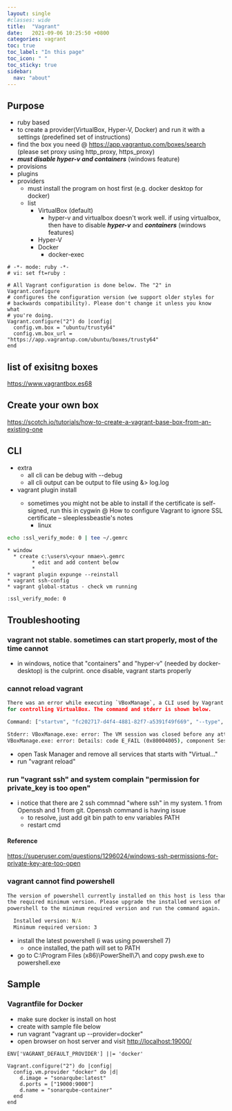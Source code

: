 ```yaml
---
layout: single
#classes: wide
title:  "Vagrant"
date:   2021-09-06 10:25:50 +0800
categories: vagrant
toc: true
toc_label: "In this page"
toc_icon: " "
toc_sticky: true
sidebar:
  nav: "about"
---
```


## Purpose

* ruby based
* to create a provider(VirtualBox, Hyper-V, Docker) and run it with a settings (predefined set of instructions)
* find the box you need @ <https://app.vagrantup.com/boxes/search> (please set proxy using http_proxy, https_proxy)
* ***must disable hyper-v and containers*** (windows feature)
* provisions
* plugins
* providers
  * must install the program on host first (e.g. docker desktop for docker)
  * list
    * VirtualBox (default)
      * hyper-v and virtualbox doesn't work well. if using virtualbox, then have to disable ***hyper-v*** and ***containers*** (windows features)
    * Hyper-V
    * Docker
      * docker-exec

```Vagrantfile
# -*- mode: ruby -*-
# vi: set ft=ruby :

# All Vagrant configuration is done below. The "2" in Vagrant.configure
# configures the configuration version (we support older styles for
# backwards compatibility). Please don't change it unless you know what
# you're doing.
Vagrant.configure("2") do |config|
  config.vm.box = "ubuntu/trusty64"
  config.vm.box_url = "https://app.vagrantup.com/ubuntu/boxes/trusty64"
end
```

## list of exisitng boxes

<https://www.vagrantbox.es68>

## Create your own box

<https://scotch.io/tutorials/how-to-create-a-vagrant-base-box-from-an-existing-one>

## CLI

* extra
  * all cli can be debug with --debug
  * all cli output can be output to file using &> log.log
* vagrant plugin install <plugin name>
  * sometimes you might not be able to install if the certificate is self-signed, run this in cygwin @  How to configure Vagrant to ignore SSL certificate – sleeplessbeastie's notes
    * linux

```sh
echo :ssl_verify_mode: 0 | tee ~/.gemrc 
```

    * window
      * create c:\users\<your nmae>\.gemrc 
			* edit and add content below
			* 
	* vagrant plugin expunge --reinstall
	* vagrant ssh-config
	* vagrant global-status - check vm running

```txt
:ssl_verify_mode: 0
```

## Troubleshooting

### vagrant not stable. sometimes can start properly, most of the time cannot

* in windows, notice that "containers" and "hyper-v" (needed by docker-desktop) is the culprint. once disable, vagrant starts properly

### cannot reload vagrant

```cmd
There was an error while executing `VBoxManage`, a CLI used by Vagrant
for controlling VirtualBox. The command and stderr is shown below.

Command: ["startvm", "fc202717-d4f4-4881-82f7-a5391f49f669", "--type", "headless"]

Stderr: VBoxManage.exe: error: The VM session was closed before any attempt to power it on
VBoxManage.exe: error: Details: code E_FAIL (0x80004005), component SessionMachine, interface ISession
```

* open Task Manager and remove all services that starts with "Virtual..."
* run "vagrant reload"

### run "vagrant ssh" and system complain "permission for private_key is too open"

* i notice that there are 2 ssh commnad "where ssh" in my system. 1 from Openssh and 1 from git. Openssh command is having issue
  * to resolve, just add git bin path to env variables PATH
  * restart cmd

#### Reference

<https://superuser.com/questions/1296024/windows-ssh-permissions-for-private-key-are-too-open>

### vagrant cannot find powershell

```cmd
The version of powershell currently installed on this host is less than
the required minimum version. Please upgrade the installed version of
powershell to the minimum required version and run the command again.

  Installed version: N/A
  Minimum required version: 3
```

* install the latest powershell (i was using powershell 7)
  * once installed, the path will set to PATH
* go to C:\Program Files (x86)\PowerShell\7\ and copy pwsh.exe to powershell.exe

## Sample

### Vagrantfile for Docker

* make sure docker is install on host
* create with sample file below
* run vagrant "vagrant up --provider=docker"
* open browser on host server and visit <http://localhost:19000/>

```vagrantfile
ENV['VAGRANT_DEFAULT_PROVIDER'] ||= 'docker'

Vagrant.configure("2") do |config|
  config.vm.provider "docker" do |d|
    d.image = "sonarqube:latest"
    d.ports = ["19000:9000"]
    d.name = "sonarqube-container"
  end
end
```
